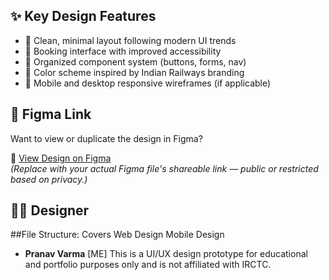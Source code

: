 
## ✨ Key Design Features

- 🔹 Clean, minimal layout following modern UI trends
- 🔹 Booking interface with improved accessibility
- 🔹 Organized component system (buttons, forms, nav)
- 🔹 Color scheme inspired by Indian Railways branding
- 🔹 Mobile and desktop responsive wireframes (if applicable)

## 🔗 Figma Link

Want to view or duplicate the design in Figma?

📁 [View Design on Figma](https://www.figma.com/design/KXydEoIo2cpHtt4UsXlJKd/IRCTC-Redesign---ux.alok--Community-?node-id=0-1&t=rBRKkKBIOEkVjENO-1)  
*(Replace with your actual Figma file's shareable link — public or restricted based on privacy.)*

## 👨‍🎨 Designer

##File Structure:
Covers
Web Design
Mobile Design

- **Pranav Varma**  [ME]
This is a UI/UX design prototype for educational and portfolio purposes only and is not affiliated with IRCTC.

